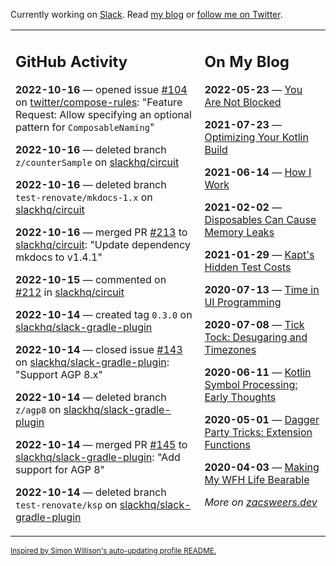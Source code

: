 Currently working on [Slack](https://slack.com/). Read [my blog](https://zacsweers.dev/) or [follow me on Twitter](https://twitter.com/ZacSweers).

<table><tr><td valign="top" width="60%">

## GitHub Activity
<!-- githubActivity starts -->
**2022-10-16** — opened issue [#104](https://github.com/twitter/compose-rules/issues/104) on [twitter/compose-rules](https://github.com/twitter/compose-rules): "Feature Request: Allow specifying an optional pattern for `ComposableNaming`"

**2022-10-16** — deleted branch `z/counterSample` on [slackhq/circuit](https://github.com/slackhq/circuit)

**2022-10-16** — deleted branch `test-renovate/mkdocs-1.x` on [slackhq/circuit](https://github.com/slackhq/circuit)

**2022-10-16** — merged PR [#213](https://github.com/slackhq/circuit/pull/213) to [slackhq/circuit](https://github.com/slackhq/circuit): "Update dependency mkdocs to v1.4.1"

**2022-10-15** — commented on [#212](https://github.com/slackhq/circuit/pull/212#issuecomment-1279650982) in [slackhq/circuit](https://github.com/slackhq/circuit)

**2022-10-14** — created tag `0.3.0` on [slackhq/slack-gradle-plugin](https://github.com/slackhq/slack-gradle-plugin)

**2022-10-14** — closed issue [#143](https://github.com/slackhq/slack-gradle-plugin/issues/143) on [slackhq/slack-gradle-plugin](https://github.com/slackhq/slack-gradle-plugin): "Support AGP 8.x"

**2022-10-14** — deleted branch `z/agp8` on [slackhq/slack-gradle-plugin](https://github.com/slackhq/slack-gradle-plugin)

**2022-10-14** — merged PR [#145](https://github.com/slackhq/slack-gradle-plugin/pull/145) to [slackhq/slack-gradle-plugin](https://github.com/slackhq/slack-gradle-plugin): "Add support for AGP 8"

**2022-10-14** — deleted branch `test-renovate/ksp` on [slackhq/slack-gradle-plugin](https://github.com/slackhq/slack-gradle-plugin)
<!-- githubActivity ends -->
</td><td valign="top" width="40%">

## On My Blog
<!-- blog starts -->
**2022-05-23** — [You Are Not Blocked](https://www.zacsweers.dev/you-are-not-blocked/)

**2021-07-23** — [Optimizing Your Kotlin Build](https://www.zacsweers.dev/optimizing-your-kotlin-build/)

**2021-06-14** — [How I Work](https://www.zacsweers.dev/how-i-work/)

**2021-02-02** — [Disposables Can Cause Memory Leaks](https://www.zacsweers.dev/disposables-can-cause-memory-leaks/)

**2021-01-29** — [Kapt's Hidden Test Costs](https://www.zacsweers.dev/kapts-hidden-test-costs/)

**2020-07-13** — [Time in UI Programming](https://www.zacsweers.dev/time-in-ui/)

**2020-07-08** — [Tick Tock: Desugaring and Timezones](https://www.zacsweers.dev/ticktock-desugaring-timezones/)

**2020-06-11** — [Kotlin Symbol Processing: Early Thoughts](https://www.zacsweers.dev/kotlin-symbol-processor-early-thoughts/)

**2020-05-01** — [Dagger Party Tricks: Extension Functions](https://www.zacsweers.dev/dagger-party-tricks-extension-functions/)

**2020-04-03** — [Making My WFH Life Bearable](https://www.zacsweers.dev/making-wfh-life-bearable/)
<!-- blog ends -->
_More on [zacsweers.dev](https://zacsweers.dev/)_
</td></tr></table>

<sub><a href="https://simonwillison.net/2020/Jul/10/self-updating-profile-readme/">Inspired by Simon Willison's auto-updating profile README.</a></sub>